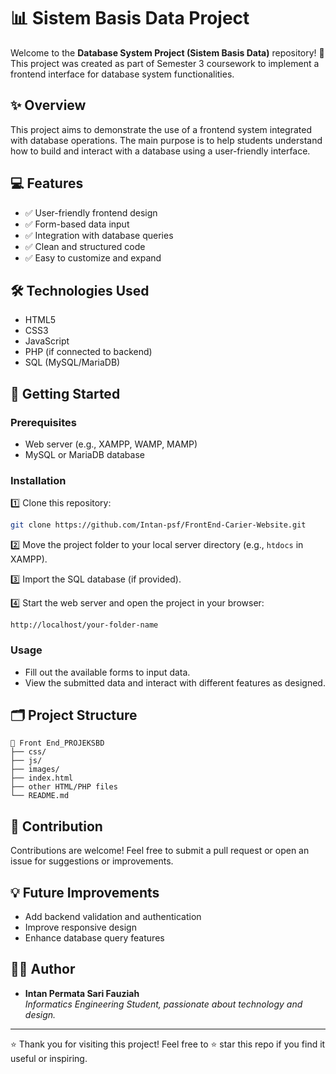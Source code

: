 # 📊 Sistem Basis Data Project

Welcome to the **Database System Project (Sistem Basis Data)** repository! 🎉  
This project was created as part of Semester 3 coursework to implement a frontend interface for database system functionalities.

## ✨ Overview

This project aims to demonstrate the use of a frontend system integrated with database operations. The main purpose is to help students understand how to build and interact with a database using a user-friendly interface.

## 💻 Features

- ✅ User-friendly frontend design
- ✅ Form-based data input
- ✅ Integration with database queries
- ✅ Clean and structured code
- ✅ Easy to customize and expand

## 🛠️ Technologies Used

- HTML5
- CSS3
- JavaScript
- PHP (if connected to backend)
- SQL (MySQL/MariaDB)

## 🚀 Getting Started

### Prerequisites

- Web server (e.g., XAMPP, WAMP, MAMP)
- MySQL or MariaDB database

### Installation

1️⃣ Clone this repository:

```bash
git clone https://github.com/Intan-psf/FrontEnd-Carier-Website.git
```

2️⃣ Move the project folder to your local server directory (e.g., `htdocs` in XAMPP).

3️⃣ Import the SQL database (if provided).

4️⃣ Start the web server and open the project in your browser:

```
http://localhost/your-folder-name
```

### Usage

- Fill out the available forms to input data.
- View the submitted data and interact with different features as designed.

## 🗂️ Project Structure

```
📁 Front End_PROJEKSBD
├── css/
├── js/
├── images/
├── index.html
├── other HTML/PHP files
└── README.md
```

## 🤝 Contribution

Contributions are welcome! Feel free to submit a pull request or open an issue for suggestions or improvements.

## 💡 Future Improvements

- Add backend validation and authentication
- Improve responsive design
- Enhance database query features

## 👩‍💻 Author

- **Intan Permata Sari Fauziah**  
*Informatics Engineering Student, passionate about technology and design.*

---

⭐️ Thank you for visiting this project! Feel free to ⭐️ star this repo if you find it useful or inspiring.
